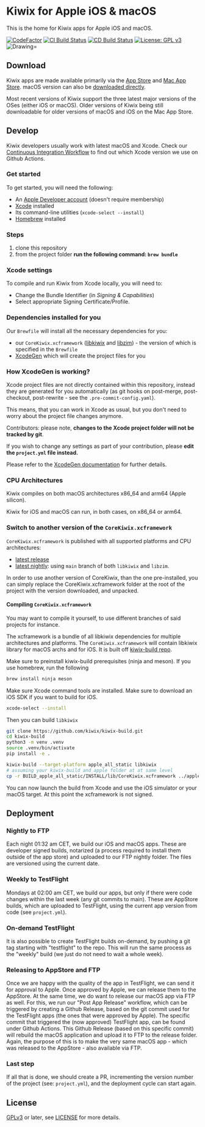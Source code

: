 # Kiwix for Apple iOS & macOS

This is the home for Kiwix apps for Apple iOS and macOS.

[![CodeFactor](https://www.codefactor.io/repository/github/kiwix/apple/badge)](https://www.codefactor.io/repository/github/kiwix/apple)
[![CI Build Status](https://github.com/kiwix/apple/actions/workflows/ci.yml/badge.svg?branch=main)](https://github.com/kiwix/apple/actions/workflows/ci.yml?query=branch%3Amain)
[![CD Build Status](https://github.com/kiwix/apple/actions/workflows/cd.yml/badge.svg?branch=main)](https://github.com/kiwix/apple/actions/workflows/cd?query=branch%3Amain)
[![License: GPL v3](https://img.shields.io/badge/License-GPLv3-blue.svg)](https://www.gnu.org/licenses/gpl-3.0)
<img src="https://img.shields.io/badge/Swift-5.9-orange.svg" alt="Drawing="/>

## Download

Kiwix apps are made available primarily via the [App Store](https://ios.kiwix.org) and [Mac App Store](https://macos.kiwix.org). macOS version can also be [downloaded directly](https://download.kiwix.org/release/kiwix-desktop-macos/kiwix-desktop-macos.dmg).

Most recent versions of Kiwix support the three latest major versions of the
OSes (either iOS or macOS). Older versions of Kiwix being still
downloadable for older versions of macOS and iOS on the Mac App Store.

## Develop

Kiwix developers usually work with latest macOS and Xcode. Check our [Continuous Integration Workflow](https://github.com/kiwix/apple/blob/main/.github/workflows/ci.yml) to find out which Xcode version we use on Github Actions.

### Get started

To get started, you will need the following:

* An [Apple Developer account](https://developer.apple.com) (doesn't require membership)
* [Xcode](https://developer.apple.com/xcode/) installed
* Its command-line utilities (`xcode-select --install`)
* [Homebrew](https://brew.sh) installed

### Steps
 1) clone this repository
 2) from the project folder **run the following command: `brew bundle`**

### Xcode settings

To compile and run Kiwix from Xcode locally, you will need to:
* Change the Bundle Identifier (in *Signing & Capabilities*)
* Select appropriate Signing Certificate/Profile.

### Dependencies installed for you
Our `Brewfile` will install all the necessary dependencies for you: 
- our `CoreKiwix.xcframework` ([libkiwix](https://github.com/kiwix/libkiwix) and [libzim](https://github.com/openzim/libzim)) - the version of which is specified in the `Brewfile`
- [XcodeGen](https://github.com/yonaskolb/XcodeGen) which will create the project files for you

### How XcodeGen is working?
Xcode project files are not directly contained within this repository, instead they are generated for you automatically (as git hooks on post-merge, post-checkout, post-rewrite - see the `.pre-commit-config.yaml`).

This means, that you can work in Xcode as usual, but you don't need to worry about the project file changes anymore.

Contributors: please note, **changes to the Xcode project folder will not be tracked by git**.

If you wish to change any settings as part of your contribution, please **edit the `project.yml` file instead.**

Please refer to the [XcodeGen documentation](https://github.com/yonaskolb/XcodeGen) for further details.

### CPU Architectures

Kiwix compiles on both macOS architectures x86_64 and arm64 (Apple silicon).

Kiwix for iOS and macOS can run, in both cases, on x86_64 or arm64.

### Switch to another version of the `CoreKiwix.xcframework`

`CoreKiwix.xcframework` is published with all supported platforms and CPU architectures:

- [latest release](https://download.kiwix.org/release/libkiwix/libkiwix_xcframework.tar.gz)
- [latest nightly](https://download.kiwix.org/nightly/libkiwix_xcframework.tar.gz): using `main` branch of both `libkiwix` and `libzim`.

In order to use another version of CoreKiwix, than the one pre-installed, you can simply replace the CoreKiwix.xcframework folder at the root of the project with the version downloaded, and unpacked.

#### Compiling `CoreKiwix.xcframework`

You may want to compile it yourself, to use different branches of said projects for instance.

The xcframework is a bundle of all libkiwix dependencies for multiple architectures
and platforms. The `CoreKiwix.xcframework` will contain libkiwix
library for macOS archs and for iOS. It is built off [kiwix-build
repo](https://github.com/kiwix/kiwix-build).

Make sure to preinstall kiwix-build prerequisites (ninja and meson). If you use homebrew, run the following

```sh
brew install ninja meson
```

Make sure Xcode command tools are installed. Make sure to download an
iOS SDK if you want to build for iOS.

```sh
xcode-select --install
```

Then you can build `libkiwix` 

```sh
git clone https://github.com/kiwix/kiwix-build.git
cd kiwix-build
python3 -m venv .venv
source .venv/bin/activate
pip install -e .

kiwix-build --target-platform apple_all_static libkiwix
# assuming your kiwix-build and apple folder at at same level
cp -r BUILD_apple_all_static/INSTALL/lib/CoreKiwix.xcframework ../apple/
```

You can now launch the build from Xcode and use the iOS simulator or
your macOS target. At this point the xcframework is not signed.


## Deployment
### Nightly to FTP
Each night 01:32 am CET, we build our iOS and macOS apps.
These are developer signed builds, notarized (a process required to install them outside of the app store) and uploaded to our FTP nightly folder. The files are versioned using the current date.

### Weekly to TestFlight
Mondays at 02:00 am CET, we build our apps, but only if there were code changes within the last week (any git commits to main).
These are AppStore builds, which are uploaded to TestFlight, using the current app version from code (see `project.yml`).

### On-demand TestFlight 
It is also possible to create TestFlight builds on-demand, by pushing a git tag starting with "testflight" to the repo. This will run the same process as the "weekly" build (we just do not need to wait a whole week).

### Releasing to AppStore and FTP
Once we are happy with the quality of the app in TestFlight, we can send it for approval to Apple. Once approved by Apple, we can release them to the AppStore. At the same time, we do want to release our macOS app via FTP as well. For this, we run our "Post App Release" workflow, which can be triggered by creating a Github Release, based on the git commit used for the TestFlight apps (the ones that were approved by Apple). The specific commit that triggered the (now approved) TestFlight app, can be found under Github Actions. This Github Release (based on this specific commit) will rebuild the macOS application and upload it to FTP to the release folder. Again, the purpose of this is to make the very same macOS app - which was released to the AppStore  - also available via FTP.

### Last step
If all that is done, we should create a PR, incrementing the version number of the project (see: `project.yml`), and the deployment cycle can start again.

## License

[GPLv3](https://www.gnu.org/licenses/gpl-3.0) or later, see
[LICENSE](LICENSE) for more details.